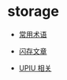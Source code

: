 # storage

- [常用术语](./files/20220828_01.md)

- [闪存文章](./files/20220829_01.md)

- [UPIU 相关](./files/20220928_01.md)


